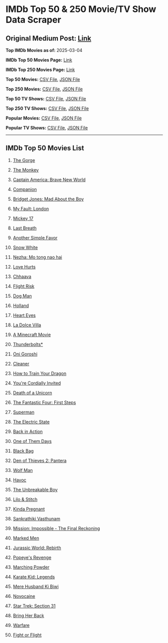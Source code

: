 # IMDb Top 50 & 250 Movie/TV Show Data Scraper

## Original Medium Post: [Link](https://medium.com/@nishantsahoo/which-movie-should-i-watch-5c83a3c0f5b1)

**Top IMDb Movies as of:** 2025-03-04

**IMDb Top 50 Movies Page:** [Link](https://www.imdb.com/search/title/?title_type=feature&release_date=2025-01-01,2025-12-31)

**IMDb Top 250 Movies Page:** [Link](https://www.imdb.com/chart/top/)

**Top 50 Movies:** [CSV File](/data/top50/movies.csv), [JSON File](/data/top50/movies.json)

**Top 250 Movies:** [CSV File](/data/top250/movies.csv), [JSON File](/data/top250/movies.json)

**Top 50 TV Shows:** [CSV File](/data/top50/shows.csv), [JSON File](/data/top50/shows.json)

**Top 250 TV Shows:** [CSV File](/data/top250/shows.csv), [JSON File](/data/top250/shows.json)

**Popular Movies:** [CSV File](/data/popular/movies.csv), [JSON File](/data/popular/movies.json)

**Popular TV Shows:** [CSV File](/data/popular/shows.csv), [JSON File](/data/popular/shows.json)

---

## IMDb Top 50 Movies List

1. [The Gorge](https://www.imdb.com/title/tt13654226/)

2. [The Monkey](https://www.imdb.com/title/tt27714946/)

3. [Captain America: Brave New World](https://www.imdb.com/title/tt14513804/)

4. [Companion](https://www.imdb.com/title/tt26584495/)

5. [Bridget Jones: Mad About the Boy](https://www.imdb.com/title/tt32063050/)

6. [My Fault: London](https://www.imdb.com/title/tt32434379/)

7. [Mickey 17](https://www.imdb.com/title/tt12299608/)

8. [Last Breath](https://www.imdb.com/title/tt14403504/)

9. [Another Simple Favor](https://www.imdb.com/title/tt20214908/)

10. [Snow White](https://www.imdb.com/title/tt6208148/)

11. [Nezha: Mo tong nao hai](https://www.imdb.com/title/tt34956443/)

12. [Love Hurts](https://www.imdb.com/title/tt30788842/)

13. [Chhaava](https://www.imdb.com/title/tt27922706/)

14. [Flight Risk](https://www.imdb.com/title/tt10078772/)

15. [Dog Man](https://www.imdb.com/title/tt10954718/)

16. [Holland](https://www.imdb.com/title/tt3045628/)

17. [Heart Eyes](https://www.imdb.com/title/tt32558992/)

18. [La Dolce Villa](https://www.imdb.com/title/tt31519456/)

19. [A Minecraft Movie](https://www.imdb.com/title/tt3566834/)

20. [Thunderbolts\*](https://www.imdb.com/title/tt20969586/)

21. [Oni Goroshi](https://www.imdb.com/title/tt35111035/)

22. [Cleaner](https://www.imdb.com/title/tt27812086/)

23. [How to Train Your Dragon](https://www.imdb.com/title/tt26743210/)

24. [You're Cordially Invited](https://www.imdb.com/title/tt21227864/)

25. [Death of a Unicorn](https://www.imdb.com/title/tt28443655/)

26. [The Fantastic Four: First Steps](https://www.imdb.com/title/tt10676052/)

27. [Superman](https://www.imdb.com/title/tt5950044/)

28. [The Electric State](https://www.imdb.com/title/tt7766378/)

29. [Back in Action](https://www.imdb.com/title/tt21191806/)

30. [One of Them Days](https://www.imdb.com/title/tt32221196/)

31. [Black Bag](https://www.imdb.com/title/tt30988739/)

32. [Den of Thieves 2: Pantera](https://www.imdb.com/title/tt8008948/)

33. [Wolf Man](https://www.imdb.com/title/tt4216984/)

34. [Havoc](https://www.imdb.com/title/tt14123284/)

35. [The Unbreakable Boy](https://www.imdb.com/title/tt5181260/)

36. [Lilo & Stitch](https://www.imdb.com/title/tt11655566/)

37. [Kinda Pregnant](https://www.imdb.com/title/tt30253036/)

38. [Sankrathiki Vasthunam](https://www.imdb.com/title/tt31226981/)

39. [Mission: Impossible - The Final Reckoning](https://www.imdb.com/title/tt9603208/)

40. [Marked Men](https://www.imdb.com/title/tt26452781/)

41. [Jurassic World: Rebirth](https://www.imdb.com/title/tt31036941/)

42. [Popeye's Revenge](https://www.imdb.com/title/tt33362807/)

43. [Marching Powder](https://www.imdb.com/title/tt30324320/)

44. [Karate Kid: Legends](https://www.imdb.com/title/tt1674782/)

45. [Mere Husband Ki Biwi](https://www.imdb.com/title/tt22457506/)

46. [Novocaine](https://www.imdb.com/title/tt29603959/)

47. [Star Trek: Section 31](https://www.imdb.com/title/tt9603060/)

48. [Bring Her Back](https://www.imdb.com/title/tt32246771/)

49. [Warfare](https://www.imdb.com/title/tt31434639/)

50. [Fight or Flight](https://www.imdb.com/title/tt13652286/)
